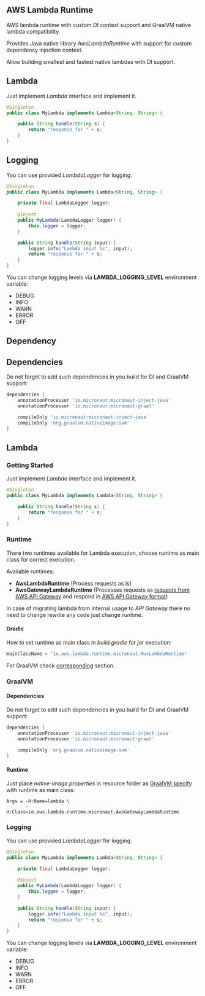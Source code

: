 ## AWS Lambda Runtime

AWS lambda runtime with custom DI context support and GraalVM native lambda compatibility.

Provides Java native library *AwsLambdaRuntime* with support for custom dependency injection context.

Allow building smallest and fastest native lambdas with DI support.

## Lambda

Just implement *Lambda* interface and implement it.

```java
@Singleton
public class MyLambda implements Lambda<String, String> {

    public String handle(String s) {
        return "response for " + s;
    }
}
```

## Logging

You can use provided *LambdaLogger* for logging.

```java
@Singleton
public class MyLambda implements Lambda<String, String> {

    private final LambdaLogger logger;
    
    @Inject
    public MyLambda(LambdaLogger logger) {
        this.logger = logger;
    }

    public String handle(String input) {
        logger.info("Lambda input %s", input);
        return "response for " + s;
    }
}
```

You can change logging levels via **LAMBDA_LOGGING_LEVEL** environment variable:
- DEBUG
- INFO
- WARN
- ERROR
- OFF


## Dependency

## Dependencies

Do not forget to add such dependencies in you build for DI and GraalVM support:

```groovy
dependencies {
    annotationProcessor 'io.micronaut:micronaut-inject-java'
    annotationProcessor 'io.micronaut:micronaut-graal'

    compileOnly 'io.micronaut:micronaut-inject-java'
    compileOnly 'org.graalvm.nativeimage:svm'
}
```

## Lambda

### Getting Started

Just implement *Lambda* interface and implement it.

```java
@Singleton
public class MyLambda implements Lambda<String, String> {

    public String handle(String s) {
        return "response for " + s;
    }
}
```

### Runtime

There two runtimes available for Lambda execution, choose runtime as main class for correct execution.

Available runtimes:
- **AwsLambdaRuntime** (Process requests as is)
- **AwsGatewayLambdaRuntime** (Processes requests as [requests from AWS API Gateway](https://docs.aws.amazon.com/apigateway/latest/developerguide/http-api-develop-integrations-lambda.html) and respond in [AWS API Gateway format](https://docs.aws.amazon.com/apigateway/latest/developerguide/http-api-develop-integrations-lambda.html))

In case of migrating lambda from internal usage to *API Gateway* there no need to change rewrite any code just change runtime.

#### Gradle

How to set runtime as main class in *build.gradle* for *jar* execution:
```groovy
mainClassName = "io.aws.lambda.runtime.micronaut.AwsLambdaRuntime"
```

For GraalVM check [corresponding](#graalvm) section.

### GraalVM

#### Dependencies

Do not forget to add such dependencies in you build for DI and GraalVM support:

```groovy
dependencies {
    annotationProcessor 'io.micronaut:micronaut-inject-java'
    annotationProcessor 'io.micronaut:micronaut-graal'

    compileOnly 'org.graalvm.nativeimage:svm'
}
```

#### Runtime

Just place *native-image.properties* in resource folder as [GraalVM specify](https://docs.oracle.com/en/graalvm/enterprise/19/guide/reference/native-image/configuration.html) with runtime as main class:
```text
Args = -H:Name=lambda \
       -H:Class=io.aws.lambda.runtime.micronaut.AwsGatewayLambdaRuntime
```

### Logging

You can use provided *LambdaLogger* for logging.

```java
@Singleton
public class MyLambda implements Lambda<String, String> {

    private final LambdaLogger logger;
    
    @Inject
    public MyLambda(LambdaLogger logger) {
        this.logger = logger;
    }

    public String handle(String input) {
        logger.info("Lambda input %s", input);
        return "response for " + s;
    }
}
```

You can change logging levels via **LAMBDA_LOGGING_LEVEL** environment variable:
- DEBUG
- INFO
- WARN
- ERROR
- OFF
